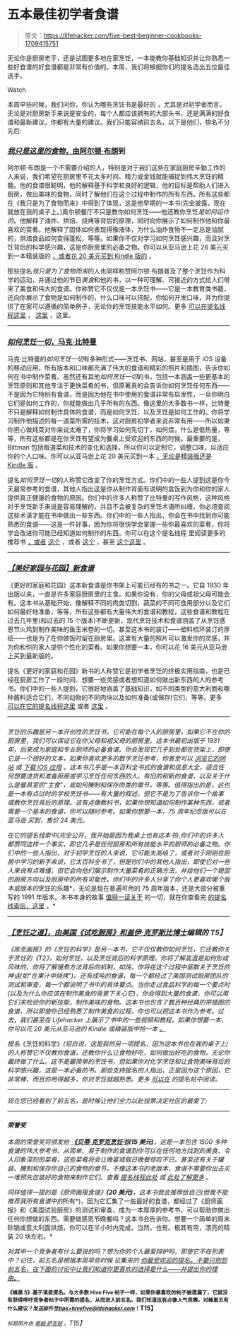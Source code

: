 # 五本最佳初学者食谱

> 原文：<https://lifehacker.com/five-best-beginner-cookbooks-1709415751>

无论你是厨房老手，还是试图更多地在家烹饪，一本能教你基础知识并让你熟悉一些好食谱的好食谱都是非常有价值的。本周，我们将根据你们的提名选出五位最佳选手。

Watch

本周早些时候，我们问你，你认为哪些烹饪书是最好的 ，尤其是对初学者而言。无论是对厨房新手来说是安全的，每个人都应该拥有的大部头书，还是满满的好食谱和最新建议，你都有大量的建议。我们只能容纳前五名，以下是他们，排名不分先后:

### [*我只是这里的食物*，由阿尔顿·布朗](http://www.amazon.com/Im-Just-Here-Food-Version/dp/158479559X/?asc_campaign=InlineText&asc_refurl=https://lifehacker.com/five-best-beginner-cookbooks-1709415751&asc_source=&tag=kinjalifehackerlink-20)到

阿尔顿·布朗是一个不需要介绍的人，特别是对于我们这些在家庭厨房辛勤工作的人来说，我们希望在厨房里不花太多时间、精力或金钱就能捕捉到伟大烹饪的精髓。他的食谱很聪明，他的解释基于科学和良好的逻辑，他的目标是帮助人们进入厨房，做出美味的食物，同时了解他们在这个过程中制作的所有东西。所有这些都在《我只是为了食物而来》中得到了体现，这是他早期的一本书(完全披露，现在就放在我的桌子上。)奥尔顿餐厅不只是教你如何烹饪——他还教你烹饪*是如何运作的*。他解释了油炸、烘焙、烧烤等背后的原理，同时向你展示了如何制作他和你最喜欢的菜肴。他解释了固体如何表现得像液体，为什么油炸食物不一定总是油腻的，烘焙食品如何变得蓬松，等等。如果你不仅对学习如何烹饪感兴趣，而且对烹饪背后的科学感兴趣，这是你厨房里的必备之物。你可以从亚马逊上花 26 美元买到一本精装版的 [，或者花 20 美元买到 Kindle 版的](http://www.amazon.com/Im-Just-Here-Food-Version/dp/158479559X/?asc_campaign=InlineText&asc_refurl=https://lifehacker.com/five-best-beginner-cookbooks-1709415751&asc_source=&tag=kinjalifehackerlink-20) 。

那些提名*我只是为了食物而来*的人也同样称赞阿尔顿·布朗普及了整个烹饪作为科学的运动，并通过他的节目*美食*和他的书，以一种可理解、可接近的方式给人们带来了美食和伟大的食谱。你称赞它不仅仅是一本烹饪书——它是一本教育类书籍，还向你展示了食物是如何制作的，什么口味可以搭配，你如何开发口味，并为你提供了在家可以遵循的简单例子，无论你的烹饪技能水平如何。更多 [可以在提名线程这里](http://lifehacker.com/vote-i-m-just-here-for-the-food-why-alton-brown-defin-1708952649) ， [这里](http://lifehacker.com/vote-i-m-just-here-for-the-food-by-alton-brown-why-al-1708959907) ，这里。

* * *

### [*如何烹饪一切*，马克·比特曼](http://www.amazon.com/Cook-Everything-Completely-Revised-Anniversary/dp/0764578650/?asc_campaign=InlineText&asc_refurl=https://lifehacker.com/five-best-beginner-cookbooks-1709415751&asc_source=&tag=kinjalifehackerlink-20)

马克·比特曼的*如何烹饪一切*有多种形式——烹饪书、网站，甚至是用于 iOS 设备的移动应用。所有版本和口味都充满了伟大的食谱和精彩的照片和插图，告诉你如何在书中制作菜肴。虽然还有其他*如何烹饪一切*的书，包括一本涵盖一些更基本的烹饪原则和其他专注于更快菜肴的书，但原著真的会告诉你如何烹饪任何东西——不是因为它特别有食谱，而是因为他在书中使用的食谱非常有启发性，一旦你明白它们是如何工作的，你就能做出几乎所有的东西。像这里的大多数书一样，比特曼不只是解释如何制作具体的食谱，而是如何烹饪，以及烹饪是如何工作的。你将学习制作他描述的每一道菜所需的技术，这对厨房初学者来说非常有用——所以如果你担心做炖菜对你来说太难了，你将学习如何先切丁，如何煨，什么是低热量，等等，所有这些都是在你烹饪有望成为餐桌上受欢迎的东西的时候。最重要的是，Bittman 包括每道菜和技术的变化和选择，所以你可以定制它，调整口味，以适应你的个人口味。你可以从亚马逊上花 20 美元买到一本 [，无论是精装版还是 Kindle 版](http://www.amazon.com/Cook-Everything-Completely-Revised-Anniversary/dp/0764578650/?asc_campaign=InlineText&asc_refurl=https://lifehacker.com/five-best-beginner-cookbooks-1709415751&asc_source=&tag=kinjalifehackerlink-20) 。

提名*如何烹饪一切*的人称赞它改变了你的烹饪方式。你们中的一些人提到这是你今天最常参考的食谱，其他人指出这是你从制作背面有说明的盒饭到为你和你的家人提供真正健康的食物的原因。你们中的许多人称赞了比特曼的写作风格，这种风格对于烹饪新手来说是容易理解的，并且不会被复杂的烹饪术语所纠缠，你必须查阅这些术语才能在书中做出一些东西。你们中的一些人指出，你会在书中找到你可能熟悉的食谱——这是一件好事，因为你将很快学会掌握一些你最喜欢的菜肴，你将学会改进你可能已经知道如何制作的东西。你可以在这个提名线程 里阅读更多的推荐书 [，或者](http://lifehacker.com/vote-how-to-cook-everything-why-bittman-excels-in-writ-1708952269) [这个](http://lifehacker.com/mark-bittman-s-book-how-to-cook-everything-took-me-from-1708955969) ，或者 [这个](http://lifehacker.com/this-is-still-the-cookbook-i-use-most-often-provides-a-1708959593) ，甚至 [这个这里](http://lifehacker.com/vote-how-to-cook-everything-why-the-title-says-it-all-1708959931) 。

* * *

### [*【美好家园与花园】新食谱*](http://www.amazon.com/Better-Homes-Gardens-Cook-Book/dp/0470560770?asc_campaign=InlineText&asc_refurl=https://lifehacker.com/five-best-beginner-cookbooks-1709415751&asc_source=&tag=kinjalifehackerlink-20)

《更好的家庭和花园》这本新食谱是你书架上可能已经有的书之一。它自 1930 年出版以来，一直是许多家庭厨房里的主食。如果你没有，你的父母或祖父母可能会有。这本书从基础开始，像解释不同的肉类切割，蔬菜的不同可食用部分以及它们如何最好地准备，等等，所有这些都有大量伟大的食谱和教程，这些食谱和教程在过去几年里(和过去的 15 个版本)不断更新，现代烹饪技术和食谱涵盖了从烹饪感恩节火鸡到制作美味的鱼玉米卷的一切。甚至这本书的装订——塑料梳环装订的厚纸——也是为了在你做饭时留在厨房里。这里有大量的照片可以激发你的灵感，并为你和你的家人提供个性化的菜肴。如果你想要一本，你可以花 16 美元从亚马逊上买到最新版的。

提名《更好的家庭和花园》新书的人称赞它是初学者烹饪的终极实用指南，也是已经在厨房工作了一段时间、想要一些灵感或者想知道如何做出新东西的人的参考书。你们中的一些人提到，它很好地涵盖了基础知识，如不同类型的意大利面和哪种酱料适合它们，不同动物的不同肉块以及如何准备(或保存)它们，等等。更多 [可以在它的提名线程这里](http://lifehacker.com/vote-better-homes-and-gardens-cook-book-why-a-staple-1708953370) 或者 [这里](http://lifehacker.com/it-s-not-even-a-question-in-my-mind-this-isn-t-the-one-1708953974) 。

* * *

### [](http://www.amazon.com/Joy-Cooking-Irma-S-Rombauer/dp/0743246268/?asc_campaign=InlineText&asc_refurl=https://lifehacker.com/five-best-beginner-cookbooks-1709415751&asc_source=&tag=kinjalifehackerlink-20)

*烹饪的乐趣是另一本开创性的烹饪书，它可能在每个人的厨房里，如果它不在你的厨房里，我们可以保证它在你父母和祖父母的厨房里。这本书最初出版于 1931 年，后来成为家庭和专业厨师的必备食谱。你会发现它几乎到处都在货架上，即使它是一个很好的文本，如果你喜欢更多的数字烹饪参考，你甚至可以 [浏览它的网站](http://www.thejoykitchen.com/) 或 [下载 iOS 应用](http://apps.culinate.com/joy/) 。这本书几乎是一本百科全书式的食谱和信息大全，适合任何想要进货和准备厨房或学习烹饪任何东西的人。有旧的和新的食谱，以及关于什么是餐具室的“主食”，或如何腌制和保存肉类的章节，等等。值得指出的是，这也是一本有点过时的学校烹饪书——有大量的叙述，但它不是为了告诉你一个故事或教你烹饪背后的原理。这有点像教科书，如果你想知道如何制作某种东西，或者需要一个基本的食谱，你可以随时参考。如果你想要一本，75 周年纪念版可以在亚马逊 买到，售价 24 美元。*

*在它的提名线索中(完全公开，我开始是因为我桌上也有这本书),你们中的许多人都赞同这样一个事实，即它几乎是任何厨房和所有技能水平的厨师的必备之物。你们中的一些人指出，对于初学烹饪的人来说，它可能太高级了，或者对于刚刚在厨房中学习的新手来说，它太百科全书了，但是你们中的其他人指出，即使它对一些人来说有点难懂，但它会向他们展示制作大量菜肴的正确方法，并给他们一个稳固的厨房方向以及厨房中的所有可能性。你们中的许多人分享了你个人更喜欢哪个版本或版本的*烹饪的乐趣*，无论是现在普遍可用的 75 周年版本，还是大部分被重写的 1991 年版本。本书本身的故事 [值得一读关于](http://en.wikipedia.org/wiki/The_Joy_of_Cooking#Eighth_edition_.282006.29_75th_Anniversary_Edition) 的一切，就在你查看完 [的提名线索后，这里](http://lifehacker.com/vote-the-joy-of-cooking-why-probably-the-quintessenti-1708837344) 。*

* * *

### *[*【烹饪之道】*，由美国《试吃厨房》和盖伊·克罗斯比博士](http://www.amazon.com/Science-Cooking-Cooks-Illustrated-Cookbooks/dp/1933615982/?asc_campaign=InlineText&asc_refurl=https://lifehacker.com/five-best-beginner-cookbooks-1709415751&asc_source=&tag=kinjalifehackerlink-20)编辑的 T5】*

*《库克画报》的《烹饪的科学》是另一本书，它不仅仅教你如何烹饪，它还教你关于烹饪的《T2》，如何烹饪，以及烹饪背后的科学原理。你将了解高温是如何形成风味的，你将了解慢煮方法背后的机制，如炖，你将在这个过程中驱散关于烹饪的神话(如“在果汁中烧烤”)。还有成吨的食谱，每一个都经过了美国测试厨房团队的测试和审查，每一个都说明了书中的具体要点。当你走过食品科学的每一个要点时(以及为什么你应该在制作美食的背景下关心它)，你会得到大量的食谱，你可以用它们来检验你的新技能，制作美味的食物。这本书也包含了数百种经典的带插图的食谱，所以即使你已经熟悉了制作美食的过程，你也可以把这本书作为参考。过去，我们甚至在 Lifehacker 上展示了书中的一些视频和教程。如果你想要一本，你可以花 20 美元从亚马逊的 Kindle 或精装版中抢一本 [。](http://www.amazon.com/Science-Cooking-Cooks-Illustrated-Cookbooks/dp/1933615982/?asc_campaign=InlineText&asc_refurl=https://lifehacker.com/five-best-beginner-cookbooks-1709415751&asc_source=&tag=kinjalifehackerlink-20)*

*提名*《烹饪的科学》*(坦白说，这是我的另一项提名，因为这本书也在我的桌子上)的人称赞它不仅教你食谱，还教你什么让食物好吃，如何做出好吃的食物，无论你最终做了什么。这不是最简单的烹饪书，但如果你对化学烹饪和让食物美味背后的科学感兴趣，这是一本必备的书。那些支持提名的人指出，正是因为这个原因，它非常棒，而且你用得越多，你对烹饪就越熟悉。更多 [可以在](http://lifehacker.com/vote-the-science-of-good-cooking-why-it-s-not-the-mos-1708836087) 的提名帖中阅读。*

* * *

*现在您已经看到了前五名，是时候让他们全力以赴投票决定社区的最爱了:*

* * *

#### *荣誉奖*

*本周的荣誉奖将颁发给 [**《贝蒂·克罗克烹饪书**](http://www.amazon.com/Betty-Crocker-Cookbook-Recipes-Today/dp/0470906022/?asc_campaign=InlineText&asc_refurl=https://lifehacker.com/five-best-beginner-cookbooks-1709415751&asc_source=&tag=kinjalifehackerlink-20)**(15 美元)**，这是一本包含 1500 多种食谱的伟大参考书，从简单、易于制作的食谱到你可以在任何地方找到的美食、令人印象深刻的菜肴，这些菜肴将会让晚宴或假日晚餐惊叹不已。甚至还有关于罐装、腌制和保存你自己的食物的章节，不像这本书的老版本，食谱不需要你出去买一堆预先包装好的食物来制作它们。查看 [提名线程此处](http://lifehacker.com/vote-betty-crocker-s-cookbook-why-got-it-as-a-wedding-1708965790) 或 [此处了解更多](http://lifehacker.com/this-one-i-m-on-my-third-copy-every-time-i-need-a-bas-1708964186) 。*

*同样值得一提的是《厨师画报食谱》**(20 美元)**，这本书我会推荐给自己(但我不能推荐我所有食谱中的*所有*)，因为它汇集了一些最好的食谱，都经过了《厨师画报》和《美国试验厨房》的测试和审查，成为一本厚厚的参考书，可以帮助你做出任何你想做的东西。需要做感恩节晚餐吗？这本书会告诉你。想要一个简单的周末砂锅或意大利面烘焙，你可以在半小时内完成，当然，也有。极其有用，漂亮的精装 20 块左右。*

*对其中一个竞争者有什么要说的吗？想为你的个人最爱辩护吗，即使它不在列表中？*记住，前五名是根据本周早些时候* 征集来的 [*你最受欢迎的提名。不要只抱怨前五名，在下面的讨论中让我们知道你更喜欢的选择是什么——并提出你的理由。*](https://lifehacker.com/whats-the-best-beginners-cookbook-1708828921)*

**<small>《蜂巢 5》基于读者提名。与大多数 Hive Five 帖子一样，如果你最喜欢的帖子被遗漏了，它就没有获得呼吁竞争者帖子中所需的提名，从而进入前五名。我们知道这有点像人气竞赛。对蜂巢五有什么建议？发送邮件至</small>*[*<small>tips+hivefive@lifehacker.com</small>*](mailto:tips+hivefive@lifehacker.com)*<small>！</small>T15】**

**<small>标题照片由</small>* [*<small>蒂姆·萨克顿</small>*](https://www.flickr.com/photos/sackton/7842721042/) *<small>。</small>T15】**
